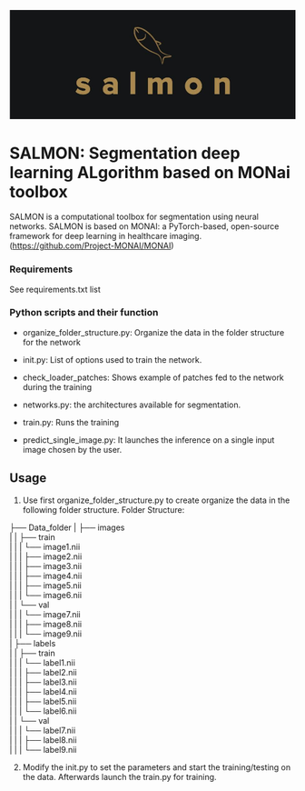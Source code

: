 ![Salmon-logo-1](images/salmon.JPG)
# SALMON: Segmentation deep learning ALgorithm based on MONai toolbox
SALMON is a computational toolbox for segmentation using neural networks.
SALMON is based on MONAI: a PyTorch-based, open-source framework for deep learning in healthcare imaging. (https://github.com/Project-MONAI/MONAI)

### Requirements
See requirements.txt list

### Python scripts and their function

- organize_folder_structure.py: Organize the data in the folder structure for the network

- init.py: List of options used to train the network. 

- check_loader_patches: Shows example of patches fed to the network during the training  

- networks.py: the architectures available for segmentation.

- train.py: Runs the training

- predict_single_image.py: It launches the inference on a single input image chosen by the user.

## Usage

1) Use first organize_folder_structure.py to create organize the data in the following folder structure.
Folder Structure:

├── Data_folder
|   ├── images              
|   |   ├── train                       
|   |   |   └── image1.nii                                  
|   |   |   ├── image2.nii  
|   |   |   ├── image3.nii  
|   |   |   ├── image4.nii  
|   |   |   ├── image5.nii  
|   |   |   └── image6.nii                       
|   |   └── val             
|   |   |   └── image7.nii                                  
|   |   |   ├── image8.nii              
|   |   |   └── image9.nii    
|   ├── labels              
|   |   ├── train                       
|   |   |   └── label1.nii                                  
|   |   |   ├── label2.nii  
|   |   |   ├── label3.nii  
|   |   |   ├── label4.nii  
|   |   |   ├── label5.nii  
|   |   |   └── label6.nii                       
|   |   └── val             
|   |   |   └── label7.nii                                  
|   |   |   ├── label8.nii              
|   |   |   └── label9.nii

2) Modify the init.py to set the parameters and start the training/testing on the data.
Afterwards launch the train.py for training. 	